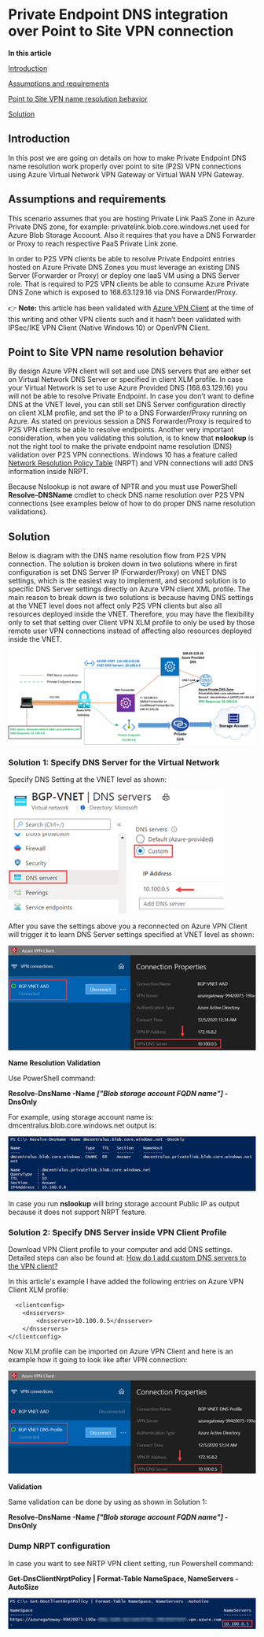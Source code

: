 # Private Endpoint DNS integration over Point to Site VPN connection

**In this article**

[Introduction](#Introduction)

[Assumptions and requirements](#Assumptionsandrequirements)

[Point to Site VPN name resolution behavior](#PointtoSiteVPNnameresolutionbehavior)

[Solution](#Solution)

## Introduction
In this post we are going on details on how to make Private Endpoint DNS name resolution work properly over point to site (P2S) VPN connections using Azure Virtual Network VPN Gateway or Virtual WAN VPN Gateway.

## Assumptions and requirements

This scenario assumes that you are hosting Private Link PaaS Zone in Azure Private DNS zone, for example: privatelink.blob.core.windows.net used for Azure Blob Storage Account.
Also it requires that you have a DNS Forwarder or Proxy to reach respective PaaS Private Link zone. 

In order to P2S VPN clients be able to resolve Private Endpoint entries hosted on Azure Private DNS Zones you must leverage an existing DNS Server (Forwarder or Proxy) or deploy one IaaS VM using a DNS Server role. That is required to P2S VPN clients be able to consume Azure Private DNS Zone which is exposed to 168.63.129.16 via DNS Forwarder/Proxy.

:point_right: **Note:** this article has been validated with [Azure VPN Client](https://www.microsoft.com/en-us/p/azure-vpn-client/9np355qt2sqb?activetab=pivot:overviewtab) at the time of this writing and other VPN clients such and it hasn’t been validated with IPSec/IKE VPN Client (Native Windows 10) or OpenVPN Client. 

## Point to Site VPN name resolution behavior

By design Azure VPN client will set and use DNS servers that are either set on Virtual Network DNS Server or specified in client XLM profile. In case your Virtual Network is set to use Azure Provided DNS (168.63.129.16) you will not be able to resolve Private Endpoint. In case you don’t want to define DNS at the VNET level, you can still set DNS Server configuration directly on client XLM profile, and set the IP to a DNS Forwarder/Proxy running on Azure. As stated on previous session a DNS Forwarder/Proxy is required to P2S VPN clients be able to resolve endpoints.
Another very important consideration, when you validating this solution, is to know that **nslookup** is not the right tool to make the private endpoint name resolution (DNS) validation over P2S VPN connections. Windows 10 has a feature called [Network Resolution Policy Table](https://docs.microsoft.com/en-us/previous-versions/windows/it-pro/windows-server-2012-R2-and-2012/dn593632(v=ws.11)) (NRPT) and VPN connections will add DNS information inside NRPT. 

Because Nslookup is not aware of NPTR and you must use PowerShell **Resolve-DNSName** cmdlet to check DNS name resolution over P2S VPN connections (see examples below of how to do proper DNS name resolution validations).

## Solution

Below is diagram with the DNS name resolution flow from P2S VPN connection. The solution is broken down in two solutions where in first configuration is set DNS Server IP (Forwarder/Proxy) on VNET DNS settings, which is the easiest way to implement, and second solution is to specific DNS Server settings directly on Azure VPN client XML profile. The main reason to break down is two solutions is because having DNS settings at the VNET level does not affect only P2S VPN clients but also all resources deployed inside the VNET. Therefore, you may have the flexibility only to set that setting over Client VPN XLM profile to only be used by those remote user VPN connections instead of affecting also resources deployed inside the VNET.

![Private Endpoint DNS integration using point-to-site VPN](./private-endpoint-dns-p2s-vpn.png)

### Solution 1: Specify DNS Server for the Virtual Network

Specify DNS Setting at the VNET level as shown:

![VNET DNS Settings](./vnet-dns-settings.png)

After you save the settings above you a reconnected on Azure VPN Client will trigger it to learn DNS Server settings specified at VNET level as shown:

![Azure VPN Client using DNS from VNET settings](./azure-vpn-client-dns-vnet.png)

**Name Resolution Validation**

Use PowerShell command: 

**Resolve-DnsName -Name *["Blob storage account FQDN name"]* -DnsOnly**

For example, using storage account name is: dmcentralus.blob.core.windows.net output is:

![Azure VPN Client using DNS from VNET settings](./resolve-dnsname.png)

In case you run **nslookup** will bring storage account Public IP as output because it does not support NRPT feature.

### Solution 2: Specify DNS Server inside VPN Client Profile
Download VPN Client profile to your computer and add DNS settings. Detailed steps can also be found at: [How do I add custom DNS servers to the VPN client?](https://docs.microsoft.com/en-us/azure/vpn-gateway/openvpn-azure-ad-client#how-do-i-add-custom-dns-servers-to-the-vpn-client) 

In this article's example I have added the following entries on Azure VPN Client XLM profile:

```XLM
  <clientconfig>
	<dnsservers>
		<dnsserver>10.100.0.5</dnsserver>
	</dnsservers>
</clientconfig>
```

Now XLM profile can be imported on Azure VPN Client and here is an example how it going to look like after VPN connection:

![Azure VPN Client using DNS from client XLM profile](./azure-vpn-client-dns-client-profile.png)

**Validation**

Same validation can be done by using as shown in Solution 1:

**Resolve-DnsName -Name *["Blob storage account FQDN name"]* -DnsOnly**

### Dump NRPT configuration

In case you want to see NRTP VPN client setting, run Powershell command:

**Get-DnsClientNrptPolicy | Format-Table NameSpace, NameServers -AutoSize**

![Name Resolution Policy Table - NRPT](./dump-nrpt.png)
